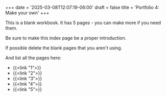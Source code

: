 +++
date = '2025-03-08T12:07:19-06:00'
draft = false
title = 'Portfolio 4: Make your own'
+++

This is a blank workbook. It has 5 pages - you can make more if you need them.

Be sure to make this index page be a proper introduction.

If possible delete the blank pages that you aren't using.

And list all the pages here:
- {{<link "1">}}
- {{<link "2">}}
- {{<link "3">}}
- {{<link "4">}}
- {{<link "5">}}
